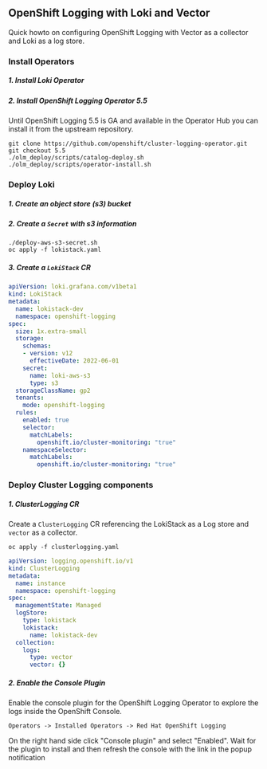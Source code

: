 ## OpenShift Logging with Loki and Vector

Quick howto on configuring OpenShift Logging with Vector as a collector and Loki as a log store.

### Install Operators

##### 1. Install Loki Operator
##### 2. Install OpenShift Logging Operator 5.5

Until OpenShift Logging 5.5 is GA and available in the Operator Hub you can install it from the upstream repository.
```
git clone https://github.com/openshift/cluster-logging-operator.git
git checkout 5.5
./olm_deploy/scripts/catalog-deploy.sh
./olm_deploy/scripts/operator-install.sh
```

### Deploy Loki

##### 1. Create an object store (s3) bucket
##### 2. Create a `Secret` with s3 information 
```
./deploy-aws-s3-secret.sh
oc apply -f lokistack.yaml
```

##### 3. Create a `LokiStack` CR

```yaml
apiVersion: loki.grafana.com/v1beta1
kind: LokiStack
metadata:
  name: lokistack-dev
  namespace: openshift-logging
spec:
  size: 1x.extra-small
  storage:
    schemas:
    - version: v12
      effectiveDate: 2022-06-01
    secret:
      name: loki-aws-s3
      type: s3
  storageClassName: gp2
  tenants:
    mode: openshift-logging
  rules:
    enabled: true
    selector:
      matchLabels:
        openshift.io/cluster-monitoring: "true"
    namespaceSelector:
      matchLabels:
        openshift.io/cluster-monitoring: "true"
```

### Deploy Cluster Logging components

##### 1. ClusterLogging CR

Create a `ClusterLogging` CR referencing the LokiStack as a Log store and `vector` as a collector.

```
oc apply -f clusterlogging.yaml
```

```yaml
apiVersion: logging.openshift.io/v1
kind: ClusterLogging
metadata:
  name: instance
  namespace: openshift-logging
spec:
  managementState: Managed
  logStore:
    type: lokistack
    lokistack:
      name: lokistack-dev
  collection:
    logs:
      type: vector
      vector: {}
```

##### 2. Enable the Console Plugin

Enable the console plugin for the OpenShift Logging Operator to explore the logs inside the OpenShift Console.

```
Operators -> Installed Operators -> Red Hat OpenShift Logging
```
On the right hand side click "Console plugin" and select "Enabled". Wait for the plugin to install and then refresh the console with the link in the popup notification
